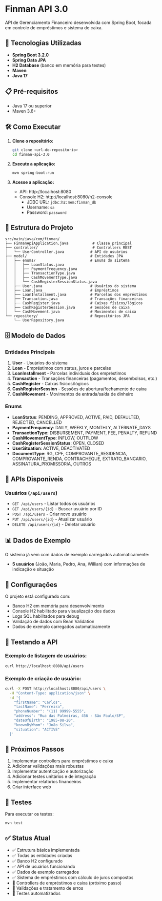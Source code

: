 # Finman API 3.0

API de Gerenciamento Financeiro desenvolvida com Spring Boot, focada em controle de empréstimos e sistema de caixa.

## 🚀 Tecnologias Utilizadas

- **Spring Boot 3.2.0**
- **Spring Data JPA**
- **H2 Database** (banco em memória para testes)
- **Maven**
- **Java 17**

## 📋 Pré-requisitos

- Java 17 ou superior
- Maven 3.6+

## 🛠️ Como Executar

1. **Clone o repositório:**
   ```bash
   git clone <url-do-repositorio>
   cd finman-api-3.0
   ```

2. **Execute a aplicação:**
   ```bash
   mvn spring-boot:run
   ```

3. **Acesse a aplicação:**
   - API: http://localhost:8080
   - Console H2: http://localhost:8080/h2-console
     - JDBC URL: `jdbc:h2:mem:finman_db`
     - Username: `sa`
     - Password: `password`

## 📁 Estrutura do Projeto

```
src/main/java/com/finman/
├── FinmanApiApplication.java           # Classe principal
├── controller/                         # Controllers REST
│   └── UserController.java            # API de usuários
├── model/                             # Entidades JPA
│   ├── enums/                         # Enums do sistema
│   │   ├── LoanStatus.java
│   │   ├── PaymentFrequency.java
│   │   ├── TransactionType.java
│   │   ├── CashMovementType.java
│   │   └── CashRegisterSessionStatus.java
│   ├── User.java                      # Usuários do sistema
│   ├── Loan.java                      # Empréstimos
│   ├── LoanInstallment.java           # Parcelas dos empréstimos
│   ├── Transaction.java               # Transações financeiras
│   ├── CashRegister.java              # Caixas físicos/lógicos
│   ├── CashRegisterSession.java       # Sessões de caixa
│   └── CashMovement.java              # Movimentos de caixa
└── repository/                        # Repositórios JPA
    └── UserRepository.java
```

## 🗄️ Modelo de Dados

### Entidades Principais

1. **User** - Usuários do sistema
2. **Loan** - Empréstimos com status, juros e parcelas
3. **LoanInstallment** - Parcelas individuais dos empréstimos
4. **Transaction** - Transações financeiras (pagamentos, desembolsos, etc.)
5. **CashRegister** - Caixas físicos/lógicos
6. **CashRegisterSession** - Sessões de abertura/fechamento de caixa
7. **CashMovement** - Movimentos de entrada/saída de dinheiro

### Enums

- **LoanStatus**: PENDING, APPROVED, ACTIVE, PAID, DEFAULTED, REJECTED, CANCELLED
- **PaymentFrequency**: DAILY, WEEKLY, MONTHLY, ALTERNATE_DAYS
- **TransactionType**: DISBURSEMENT, PAYMENT, FEE, PENALTY, REFUND
- **CashMovementType**: INFLOW, OUTFLOW
- **CashRegisterSessionStatus**: OPEN, CLOSED
- **UserSituation**: ACTIVE, DEACTIVATED
- **DocumentType**: RG, CPF, COMPROVANTE_RESIDENCIA, COMPROVANTE_RENDA, CONTRACHEQUE, EXTRATO_BANCARIO, ASSINATURA_PROMISSORIA, OUTROS

## 🔧 APIs Disponíveis

### Usuários (`/api/users`)
- `GET /api/users` - Listar todos os usuários
- `GET /api/users/{id}` - Buscar usuário por ID
- `POST /api/users` - Criar novo usuário
- `PUT /api/users/{id}` - Atualizar usuário
- `DELETE /api/users/{id}` - Deletar usuário

## 📊 Dados de Exemplo

O sistema já vem com dados de exemplo carregados automaticamente:

- **5 usuários** (João, Maria, Pedro, Ana, Willian) com informações de indicação e situação

## 🔧 Configurações

O projeto está configurado com:
- Banco H2 em memória para desenvolvimento
- Console H2 habilitado para visualização dos dados
- Logs SQL habilitados para debug
- Validação de dados com Bean Validation
- Dados de exemplo carregados automaticamente

## 🧪 Testando a API

### Exemplo de listagem de usuários:
```bash
curl http://localhost:8080/api/users
```

### Exemplo de criação de usuário:
```bash
curl -X POST http://localhost:8080/api/users \
  -H "Content-Type: application/json" \
  -d '{
    "firstName": "Carlos",
    "lastName": "Ferreira",
    "phoneNumber": "(11) 99999-5555",
    "address": "Rua das Palmeiras, 456 - São Paulo/SP",
    "dateOfBirth": "1985-08-20",
    "knownByWhom": "João Silva",
    "situation": "ACTIVE"
  }'
```

## 📝 Próximos Passos

1. Implementar controllers para empréstimos e caixa
2. Adicionar validações mais robustas
3. Implementar autenticação e autorização
4. Adicionar testes unitários e de integração
5. Implementar relatórios financeiros
6. Criar interface web

## 🧪 Testes

Para executar os testes:
```bash
mvn test
```

## ✅ Status Atual

- ✅ Estrutura básica implementada
- ✅ Todas as entidades criadas
- ✅ Banco H2 configurado
- ✅ API de usuários funcionando
- ✅ Dados de exemplo carregados
- ✅ Sistema de empréstimos com cálculo de juros compostos
- 🔄 Controllers de empréstimos e caixa (próximo passo)
- 🔄 Validações e tratamento de erros
- 🔄 Testes automatizados
